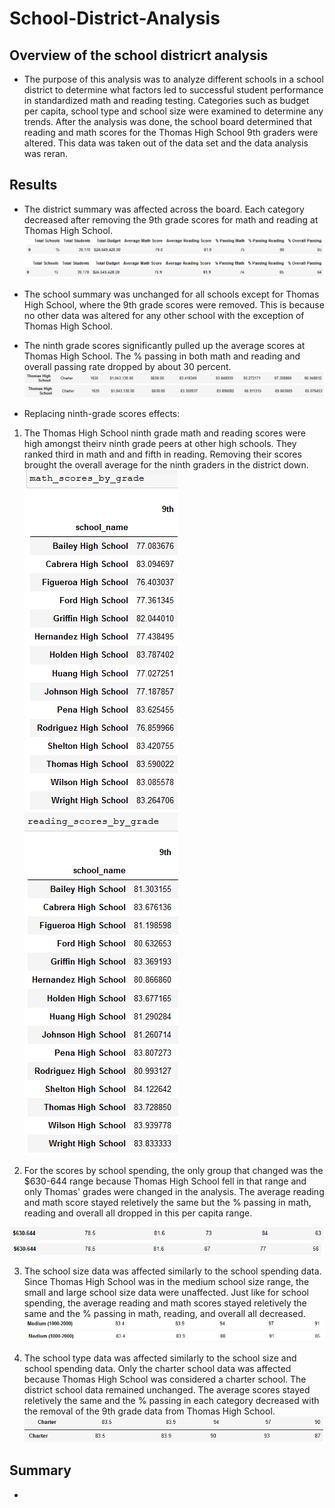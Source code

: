 # School-District-Analysis

## Overview of the school districrt analysis
  * The purpose of this analysis was to analyze different schools in a school district to determine what factors led to successful student performance in standardized math and reading testing. Categories such as budget per capita, school type and school size were examined to determine any trends. After the analysis was done, the school board determined that reading and math scores for the Thomas High School 9th graders were altered. This data was taken out of the data set and the data analysis was reran. 
  
## Results
  * The district summary was affected across the board. Each category decreased after removing the 9th grade scores for math and reading at Thomas High School. 
  ![Old_district_summary](https://github.com/chenylk/School-District-Analysis/blob/master/Resources/old_district_summary.PNG)
  ![New_district_summary](https://github.com/chenylk/School-District-Analysis/blob/master/Resources/new_district_summary.PNG)
  
  * The school summary was unchanged for all schools except for Thomas High School, where the 9th grade scores were removed. This is because no other data was altered for any other school with the exception of Thomas High School. 
  
  * The ninth grade scores significantly pulled up the average scores at Thomas High School. The % passing in both math and reading and overall passing rate dropped by about 30 percent.
  ![Old_school_summary](https://github.com/chenylk/School-District-Analysis/blob/master/Resources/old_school_summary.PNG)
  ![new_school_summary](https://github.com/chenylk/School-District-Analysis/blob/master/Resources/new_school_summary.PNG)
  
  * Replacing ninth-grade scores effects:
   1. The Thomas High School ninth grade math and reading scores were high amongst theirv ninth grade peers at other high schools. They ranked third in math and and fifth in reading. Removing their scores brought the overall average for the ninth graders in the district down. 
   ![math_scores](https://github.com/chenylk/School-District-Analysis/blob/master/Resources/math_scores_bygrade.PNG)
   ![reading_scores](https://github.com/chenylk/School-District-Analysis/blob/master/Resources/reading_scores_bygrade.PNG)
   
   2. For the scores by school spending, the only group that changed was the $630-644 range because Thomas High School fell in that range and only Thomas' grades were changed in the analysis. The average reading and math score stayed reletively the same but the % passing in math, reading and overall all dropped in this per capita range. 
   
   ![old_spendingscores](https://github.com/chenylk/School-District-Analysis/blob/master/Resources/old_schoolspending.PNG)
   ![new_spendingscores](https://github.com/chenylk/School-District-Analysis/blob/master/Resources/new_schoolspending.PNG)
   
   3. The school size data was affected similarly to the school spending data. Since Thomas High School was in the medium school size range, the small and large school size data were unaffected. Just like for school spending, the average reading and math scores stayed reletively the same and the % passing in math, reading, and overall all decreased. 
   ![old_schoolsize](https://github.com/chenylk/School-District-Analysis/blob/master/Resources/old_schoolsize.PNG)
   ![new_schoolsize](https://github.com/chenylk/School-District-Analysis/blob/master/Resources/new_schoolsize.PNG)
   
   4. The school type data was affected similarly to the school size and school spending data. Only the charter school data was affected because Thomas High School was considered a charter school. The district school data remained unchanged. The average scores stayed reletively the same and the % passing in each category decreased with the removal of the 9th grade data from Thomas High School. 
   ![old_schooltype](https://github.com/chenylk/School-District-Analysis/blob/master/Resources/old_schooltype.PNG)
   ![new_schooltype](https://github.com/chenylk/School-District-Analysis/blob/master/Resources/new_schooltype.PNG)
   

## Summary
 * 
   

